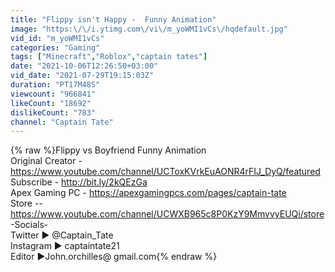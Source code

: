 ```yaml
---
title: "Flippy isn't Happy -  Funny Animation"
image: "https:\/\/i.ytimg.com\/vi\/m_yoWMI1vCs\/hqdefault.jpg"
vid_id: "m_yoWMI1vCs"
categories: "Gaming"
tags: ["Minecraft","Roblox","captain tates"]
date: "2021-10-06T12:26:50+03:00"
vid_date: "2021-07-29T19:15:03Z"
duration: "PT17M48S"
viewcount: "966841"
likeCount: "18692"
dislikeCount: "783"
channel: "Captain Tate"
---
```

{% raw %}Flippy vs Boyfriend Funny Animation<br />Original Creator - <a rel="nofollow" target="blank" href="https://www.youtube.com/channel/UCToxKVrkEuAONR4rFIJ_DyQ/featured">https://www.youtube.com/channel/UCToxKVrkEuAONR4rFIJ_DyQ/featured</a><br />Subscribe - <a rel="nofollow" target="blank" href="http://bit.ly/2kQEzGa">http://bit.ly/2kQEzGa</a><br />Apex Gaming PC - <a rel="nofollow" target="blank" href="https://apexgamingpcs.com/pages/captain-tate">https://apexgamingpcs.com/pages/captain-tate</a><br />Store -- <a rel="nofollow" target="blank" href="https://www.youtube.com/channel/UCWXB965c8P0KzY9MmvvyEUQi/store">https://www.youtube.com/channel/UCWXB965c8P0KzY9MmvvyEUQi/store</a><br />-Socials-<br />Twitter ► @Captain_Tate <br />Instagram ► captaintate21<br />Editor ►John.orchilles@ gmail.com{% endraw %}
